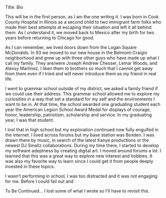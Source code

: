 Title: Bio

This will be in the first person, as I am the one writing it.
I was born in Cook County Hospital in Illinois as a second child to two immigrant farm folks who made their best attempts at escaping their situation and left it all behind them. As I understand it, we moved back to Mexico after my birth for two years before returning to Chicago for good.

As I can remember, we lived doors down from the Logan Square McDonalds. In 93 we moved to our new house in the Belmont-Craigin neighborhood and grew up with three other guys who have made up what I call my family. They are/were Joseph Andrew Chesser, Lemar Woods, and Alexsy Martinez. I liken them to brothers so much that I cannot get away from them even if I tried and will never introduce them as my friend in real life.

I went to grammar school outside of my district, we asked a family friend if we could use their address. This grammar school allowed me to explore my curiosities in a way that set a standard for my self and the environments I want to be in. At that time, the school awarded one graduating student each year the American Legion School Award Medal for displays of courage, honor, leadership, patriotism, scholarship and service. In my graduating year, I was that student.

I lost that in high school but my exploration continued now fully engulfed in the internet. I lived across forums but my base station was Boxden. I was drawn there by music, in search of the latest Kanye productions or the newest DJ Smallz collaborations. During my time there, I started to develop my software adeptness by creating digital art. I moved around forums a lot. I learned that this was a great way to explore new interest and hobbies. It was also my favorite way to learn since I could get it from people deeply invested in these topics.

I wasn’t performing in school, I was too distracted and it was not engaging for me. Before I could fail out and

To Be Continued... I lost some of what I wrote so I'll have to revisit this.